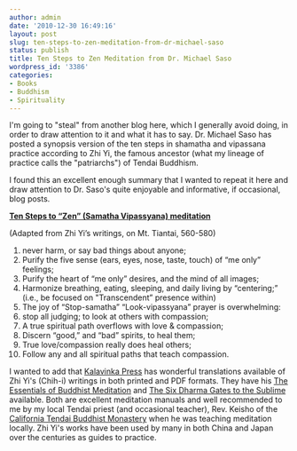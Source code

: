 ```yaml
---
author: admin
date: '2010-12-30 16:49:16'
layout: post
slug: ten-steps-to-zen-meditation-from-dr-michael-saso
status: publish
title: Ten Steps to Zen Meditation from Dr. Michael Saso
wordpress_id: '3386'
categories:
- Books
- Buddhism
- Spirituality
---
```

I'm going to "steal" from another blog here, which I generally avoid doing, in order to draw attention to it and what it has to say. Dr. Michael Saso has posted a synopsis version of the ten steps in shamatha and vipassana practice according to Zhi Yi, the famous ancestor (what my lineage of practice calls the "patriarchs") of Tendai Buddhism.

I found this an excellent enough summary that I wanted to repeat it here and draw attention to Dr. Saso's quite enjoyable and informative, if occasional, blog posts.

<a href="http://www.michaelsaso.org/?p=1552"><strong>Ten Steps to “Zen” (Samatha Vipassyana) meditation</strong></a>

(Adapted from Zhi Yi’s writings, on Mt. Tiantai, 560-580)

<ol><li>never harm, or say bad things about anyone;</li>
<li>Purify the five sense (ears, eyes, nose, taste, touch) of “me only” feelings;</li>
<li>Purify the heart of “me only” desires, and the mind of all images;</li>
<li>Harmonize breathing, eating, sleeping, and daily living by “centering;”
(i.e., be focused on "Transcendent” presence within)</li>
<li>The joy of “Stop-samatha” “Look-vipassyana” prayer is overwhelming:</li>
<li>stop all judging; to look at others with compassion;</li>
<li>A true spiritual path overflows with love & compassion;</li>
<li>Discern “good,” and “bad” spirits, to heal them;</li>
<li>True love/compassion really does heal others;</li>
<li>Follow any and all spiritual paths that teach compassion.</li></ol>

I wanted to add that <a href="http://www.kalavinka.org/">Kalavinka Press</a> has wonderful translations available of Zhi Yi's (Chih-i) writings in both printed and PDF formats. They have his <a href="http://www.kalavinka.org/kp_book_pages/ebm_book_page.htm">The Essentials of Buddhist Meditation</a> and <a href="http://www.kalavinka.org/kp_book_pages/sgs_book_page.htm">The Six Dharma Gates to the Sublime</a> available. Both are excellent meditation manuals and well recommended to me by my local Tendai priest (and occasional teacher), Rev. Keisho of the <a href="http://caltendai.org/">California Tendai Buddhist Monastery</a> when he was teaching meditation locally. Zhi Yi's works have been used by many in both China and Japan over the centuries as guides to practice. 
